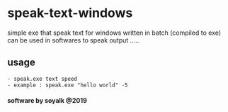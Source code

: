 # speak-text-windows
simple exe that speak text for windows written in batch (compiled to exe) can be used in softwares to speak output .....



## usage
```` 
- speak.exe text speed
- example : speak.exe "hello world" -5
```` 
#### software by soyalk @2019
